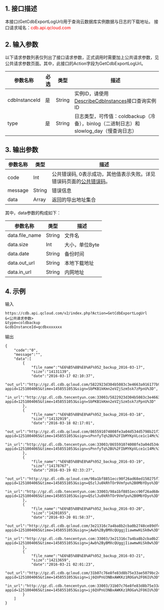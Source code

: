 ## 1. 接口描述
本接口(GetCdbExportLogUrl)用于查询云数据库实例数据与日志的下载地址。
接口请求域名：<font style="color:red">cdb.api.qcloud.com</font>

## 2. 输入参数
以下请求参数列表仅列出了接口请求参数，正式调用时需要加上公共请求参数，见公共请求参数页面。其中，此接口的Action字段为GetCdbExportLogUrl。

| 参数名称 | 必选  | 类型 | 描述 |
|---------|---------|---------|---------|
| cdbInstanceId | 是 | String | 实例ID，请使用[DescribeCdbInstances](/doc/api/253/1266)接口查询实例ID|
| type | 是 | String | 日志类型，可传值：coldbackup（冷备），binlog（二进制日志）和slowlog_day（慢查询日志）|

## 3. 输出参数
| 参数名称 | 类型 | 描述 |
|---------|---------|---------|
| code | Int | 公共错误码, 0表示成功，其他值表示失败。详见错误码页面的<a href='https://www.qcloud.com/doc/api/372/%E9%94%99%E8%AF%AF%E7%A0%81#1.E3.80.81.E5.85.AC.E5.85.B1.E9.94.99.E8.AF.AF.E7.A0.81' title='公共错误码'>公共错误码</a>。|
| message | String | 错误信息|
| data | Array | 返回的导出地址集合 |
其中，data参数的构成如下：

| 参数名称 | 类型 | 描述 |
|---------|---------|---------|
| data.file_name | String | 文件名| 
| data.size | Int | 大小，单位Byte| 
| data.date | String | 备份时间| 
| data.out_url | String | 本地下载地址| 
| data.in_url | String | 内网地址| 

## 4. 示例
输入
```
https://cdb.api.qcloud.com/v2/index.php?Action=GetCdbExportLogUrl
&<公共请求参数>
&type=coldbackup
&cdbInstanceId=qcdbxxxxxxx
```

输出
```
{
    "code":"0",
    "message":"",
    "data":[
        {
            "file_name":"%E6%B5%8B%E8%AF%952_backup_2016-03-17",
            "size":"14131139",
            "date":"2016-03-17 02:10:37",
            "out_url":"http://gz.dl.cdb.qcloud.com/5822923d304b5083c3e4663a916177b9?appid=1251004065&time=1458551053&sign=SbPKB1kKmn2eVZjSzm5sk7zPpnU%3D",
            "in_url":"http://gz.dl.cdb.tencentyun.com:33003/5822923d304b5083c3e4663a916177b9?appid=1251004065&time=1458551053&sign=SbPKB1kKmn2eVZjSzm5sk7zPpnU%3D"
        },
        {
            "file_name":"%E6%B5%8B%E8%AF%952_backup_2016-03-18",
            "size":"14132919",
            "date":"2016-03-18 02:17:01",
            "out_url":"http://gz.dl.cdb.qcloud.com/865591074008fe3a04d534d5798b21f3?appid=1251004065&time=1458551053&sign=sPnnfyTq%2BU%2FIbMYKpVLce1c14Mc%3D",
            "in_url":"http://gz.dl.cdb.tencentyun.com:33003/865591074008fe3a04d534d5798b21f3?appid=1251004065&time=1458551053&sign=sPnnfyTq%2BU%2FIbMYKpVLce1c14Mc%3D"
        },
        {
            "file_name":"%E6%B5%8B%E8%AF%952_backup_2016-03-19",
            "size":"14178767",
            "date":"2016-03-19 02:33:27",
            "out_url":"http://gz.dl.cdb.qcloud.com/98a1bf8851ecc90f26ad68ed150275f1?appid=1251004065&time=1458551053&sign=Q5zlJu0kRhTOr9Vmfpu%2B0MbYDyo%3D",
            "in_url":"http://gz.dl.cdb.tencentyun.com:33003/98a1bf8851ecc90f26ad68ed150275f1?appid=1251004065&time=1458551053&sign=Q5zlJu0kRhTOr9Vmfpu%2B0MbYDyo%3D"
        },
        {
            "file_name":"%E6%B5%8B%E8%AF%952_backup_2016-03-20",
            "size":"14201855",
            "date":"2016-03-20 01:58:37",
            "out_url":"http://gz.dl.cdb.qcloud.com/3e21316c7a4ba8b2cba0b2748ce89df4?appid=1251004065&time=1458551053&sign=jAwb%2ByBMXcQUggjIiawmwHiSk0w%3D",
            "in_url":"http://gz.dl.cdb.tencentyun.com:33003/3e21316c7a4ba8b2cba0b2748ce89df4?appid=1251004065&time=1458551053&sign=jAwb%2ByBMXcQUggjIiawmwHiSk0w%3D"
        },
        {
            "file_name":"%E6%B5%8B%E8%AF%952_backup_2016-03-21",
            "size":"14213659",
            "date":"2016-03-21 02:01:23",
            "out_url":"http://gz.dl.cdb.qcloud.com/31b07c76e8fe83d8b75e33ae5079bc2c?appid=1251004065&time=1458551053&sign=ij6QVPnU3NBxAWKKz1ROGa%2FO6IU%3D",
            "in_url":"http://gz.dl.cdb.tencentyun.com:33003/31b07c76e8fe83d8b75e33ae5079bc2c?appid=1251004065&time=1458551053&sign=ij6QVPnU3NBxAWKKz1ROGa%2FO6IU%3D"
        }
    ]
}
```

